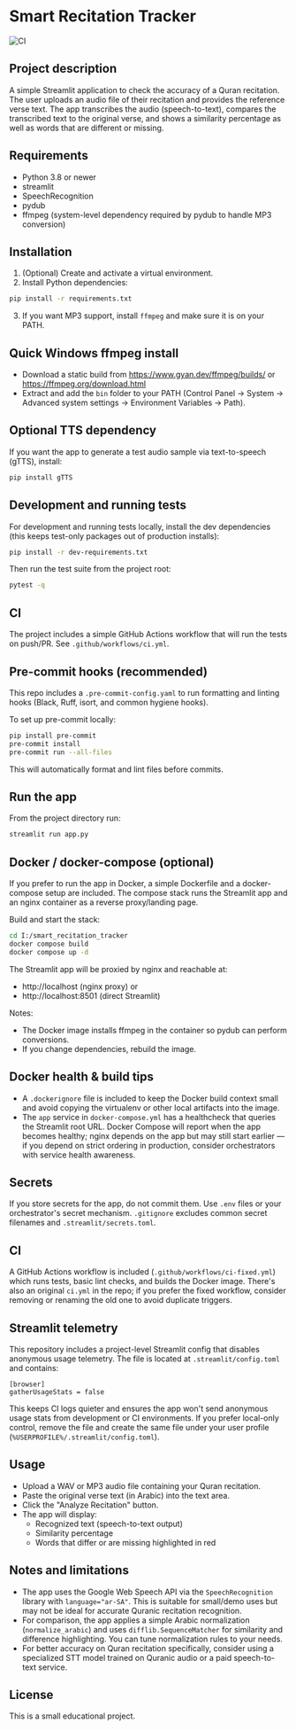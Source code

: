 # Smart Recitation Tracker

![CI](https://github.com/nxr-dine/smart_recitation_tracker/actions/workflows/ci.yml/badge.svg)

## Project description

A simple Streamlit application to check the accuracy of a Quran recitation. The user uploads an audio file of their recitation and provides the reference verse text. The app transcribes the audio (speech-to-text), compares the transcribed text to the original verse, and shows a similarity percentage as well as words that are different or missing.

## Requirements

- Python 3.8 or newer
- streamlit
- SpeechRecognition
- pydub
- ffmpeg (system-level dependency required by pydub to handle MP3 conversion)

## Installation

1. (Optional) Create and activate a virtual environment.
2. Install Python dependencies:

```bash
pip install -r requirements.txt
```

3. If you want MP3 support, install `ffmpeg` and make sure it is on your PATH.

## Quick Windows ffmpeg install

- Download a static build from https://www.gyan.dev/ffmpeg/builds/ or https://ffmpeg.org/download.html
- Extract and add the `bin` folder to your PATH (Control Panel → System → Advanced system settings → Environment Variables → Path).

## Optional TTS dependency

If you want the app to generate a test audio sample via text-to-speech (gTTS), install:

```bash
pip install gTTS
```

## Development and running tests

For development and running tests locally, install the dev dependencies (this keeps test-only packages out of production installs):

```bash
pip install -r dev-requirements.txt
```

Then run the test suite from the project root:

```bash
pytest -q
```

## CI

The project includes a simple GitHub Actions workflow that will run the tests on push/PR. See `.github/workflows/ci.yml`.

## Pre-commit hooks (recommended)

This repo includes a `.pre-commit-config.yaml` to run formatting and linting hooks (Black, Ruff, isort, and common hygiene hooks).

To set up pre-commit locally:

```bash
pip install pre-commit
pre-commit install
pre-commit run --all-files
```

This will automatically format and lint files before commits.

## Run the app

From the project directory run:

```bash
streamlit run app.py
```

## Docker / docker-compose (optional)

If you prefer to run the app in Docker, a simple Dockerfile and a docker-compose setup are included. The compose stack runs the Streamlit app and an nginx container as a reverse proxy/landing page.

Build and start the stack:

```bash
cd I:/smart_recitation_tracker
docker compose build
docker compose up -d
```

The Streamlit app will be proxied by nginx and reachable at:

- http://localhost (nginx proxy) or
- http://localhost:8501 (direct Streamlit)

Notes:

- The Docker image installs ffmpeg in the container so pydub can perform conversions.
- If you change dependencies, rebuild the image.

## Docker health & build tips

- A `.dockerignore` file is included to keep the Docker build context small and avoid copying the virtualenv or other local artifacts into the image.
- The `app` service in `docker-compose.yml` has a healthcheck that queries the Streamlit root URL. Docker Compose will report when the app becomes healthy; nginx depends on the app but may still start earlier — if you depend on strict ordering in production, consider orchestrators with service health awareness.

## Secrets

If you store secrets for the app, do not commit them. Use `.env` files or your orchestrator's secret mechanism. `.gitignore` excludes common secret filenames and `.streamlit/secrets.toml`.

## CI

A GitHub Actions workflow is included (`.github/workflows/ci-fixed.yml`) which runs tests, basic lint checks, and builds the Docker image. There's also an original `ci.yml` in the repo; if you prefer the fixed workflow, consider removing or renaming the old one to avoid duplicate triggers.

## Streamlit telemetry

This repository includes a project-level Streamlit config that disables anonymous usage telemetry. The file is located at `.streamlit/config.toml` and contains:

```
[browser]
gatherUsageStats = false
```

This keeps CI logs quieter and ensures the app won't send anonymous usage stats from development or CI environments. If you prefer local-only control, remove the file and create the same file under your user profile (`%USERPROFILE%/.streamlit/config.toml`).

## Usage

- Upload a WAV or MP3 audio file containing your Quran recitation.
- Paste the original verse text (in Arabic) into the text area.
- Click the "Analyze Recitation" button.
- The app will display:
  - Recognized text (speech-to-text output)
  - Similarity percentage
  - Words that differ or are missing highlighted in red

## Notes and limitations

- The app uses the Google Web Speech API via the `SpeechRecognition` library with `language="ar-SA"`. This is suitable for small/demo uses but may not be ideal for accurate Quranic recitation recognition.
- For comparison, the app applies a simple Arabic normalization (`normalize_arabic`) and uses `difflib.SequenceMatcher` for similarity and difference highlighting. You can tune normalization rules to your needs.
- For better accuracy on Quran recitation specifically, consider using a specialized STT model trained on Quranic audio or a paid speech-to-text service.

## License

This is a small educational project.

